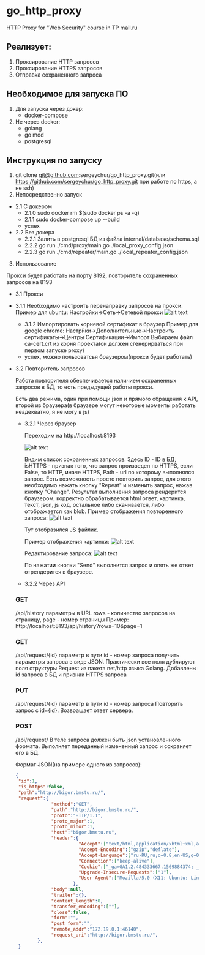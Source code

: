# go_http_proxy
HTTP Proxy for "Web Security" course in TP mail.ru

## Реализует:
 1. Проксирование HTTP запросов
 2. Проксирование HTTPS запросов
 3. Отправка сохраненного запроса
## Необходимое для запуска ПО
 1. Для запуска через докер:
    * docker-compose  
 2. Не через docker:
    * golang
    * go mod
    * postgresql
## Инструкция по запуску
 1. git clone git@github.com:sergeychur/go_http_proxy.git(или https://github.com/sergeychur/go_http_proxy.git
  при работе по https, а не ssh)
 2. Непосредственно запуск
 * 2.1 С докером
    * 2.1.0 sudo docker rm $(sudo docker ps -a -q)
    * 2.1.1 sudo docker-compose up --build
    * успех
 * 2.2 Без докера
    * 2.2.1 Залить в postgresql БД из файла internal/database/schema.sql
    * 2.2.2 go run ./cmd/proxy/main.go ./local_proxy_config.json
    * 2.2.3 go run ./cmd/repeater/main.go ./local_repeater_config.json
    
 3. Использование
 
 Прокси будет работать на порту 8192, повторитель сохраненных запросов на 8193
  * 3.1 Прокси
  * 3.1.1 Необходимо настроить перенаправку запросов на прокси.
    Пример для ubuntu:
    Настройки->Сеть->Сетевой прокси
    ![alt text](./img/proxy_settings.png "Настройки прокси")
    * 3.1.2 Импортировать корневой сертификат в браузер
    Пример для google chrome:
    Настрйки->Дополнительные->Настроить сертификаты->Центры Сертификации->Импорт
    Выбираем файл ca-cert.crt из корня проекта(он должен сгенерирваться при первом запуске proxy)
    * успех, можно пользоватсья браузером(прокси будет работать)
   * 3.2 Повторитель запросов
   
        Работа повторителя обеспечивается наличием сохраненных запросов в БД, то есть предыдущей работы прокси.
        
        Есть два режима, один при помощи json и прямого обращения к API, второй из браузера(в браузере могут некоторые моменты работать неадекватно, я не могу в js)
        * 3.2.1 Через браузер
        
            Переходим на http://localhost:8193
            
            ![alt text](./img/localhost_root.png "Стартовая страница")
            
            Видим список сохраненных запросов. Здесь ID - ID в БД, isHTTPS - признак того, что запрос произведен по HTTPS, если False, то HTTP, иначе HTTPS,
            Path - url по которому выполнялся запрос. 
            Есть возможность просто повторить запрос, для этого необходимо нажать кнопку "Repeat" и изменить запрос, нажав кнопку "Change".
            Результат выполнения запроса рендерится браузером, корректно обрабатывается html ответ, картинка, текст, json, js код, остальное либо скачивается, либо отображается как blob.
            Пример отображения повторенного запроса:
            ![alt text](./img/js_code.png "JS код")
            
            Тут отобразился JS файлик.
            
            Пример отображения картинки:
            ![alt text](./img/pic.png "Картинка")
            
            Редактирование запроса:
            ![alt text](./img/edit.png "Редактирование")
            
            По нажатии кнопки "Send" выполнится запрос и опять же ответ отрендерится в браузере.
            
        * 3.2.2 Через API
        
        ### GET 
        /api/history
        параметры в URL rows - количество запросов на страницу, page - номер страницы
        Пример: http://localhost:8193/api/history?rows=10&page=1
        
        ### GET
        /api/request/{id}
        параметр в пути id - номер запроса
        получить параметры запроса в виде JSON. Практически все поля дублируют поля структуры Request из пакета net/http языка Golang. Добавлены id запроса в БД и признак HTTPS запроса
        
        ### PUT
        /api/request/{id}
        параметр в пути id - номер запроса
        Повторить запрос с id={id}. Возвращает ответ сервера.
        
        ### POST
        /api/request/
        В теле запроса должен быть json установленного формата. Выполняет переданный измененный запрос и сохраняет его в БД.
        
        Формат JSON(на примере одного из запросов):
        ```json
        {
         "id":1,
         "is_https":false,
         "path":"http://bigor.bmstu.ru/",
         "request":{
                     "method":"GET",
                     "path":"http://bigor.bmstu.ru/",
                     "proto":"HTTP/1.1",
                     "proto_major":1,
                     "proto_minor":1,
                     "host":"bigor.bmstu.ru",
                     "header":{
                               "Accept":["text/html,application/xhtml+xml,application/xml;q=0.9,*/*;q=0.8"],
                               "Accept-Encoding":["gzip","deflate"],
                               "Accept-Language":["ru-RU,ru;q=0.8,en-US;q=0.5,en;q=0.3"],
                               "Connection":["keep-alive"],
                               "Cookie":["_ga=GA1.2.484333667.1569884374; _gid=GA1.2.1047068605.1569884374"],
                               "Upgrade-Insecure-Requests":["1"],
                               "User-Agent":["Mozilla/5.0 (X11; Ubuntu; Linux x86_64; rv:69.0) Gecko/20100101 Firefox/69.0"],
                             },
                     "body":null,
                     "trailer":{},
                     "content_length":0,
                     "transfer_encoding":[""],
                     "close":false,
                     "form":"",
                     "post_form":"",
                     "remote_addr":"172.19.0.1:46140",
                     "request_uri":"http://bigor.bmstu.ru/",
                },
         }
        
